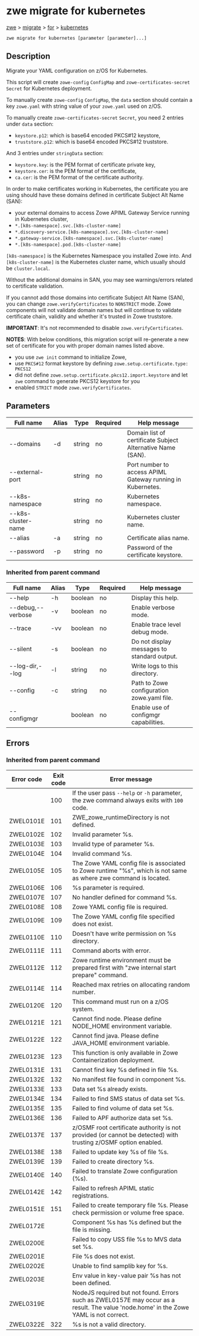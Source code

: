# zwe migrate for kubernetes

[zwe](./../.././zwe.md) > [migrate](./.././zwe-migrate.md) > [for](././zwe-migrate-for.md) > [kubernetes](./zwe-migrate-for-kubernetes.md)

	zwe migrate for kubernetes [parameter [parameter]...]

## Description

Migrate your YAML configuration on z/OS for Kubernetes.

This script will create `zowe-config` `ConfigMap` and `zowe-certificates-secret` `Secret`
for Kubernetes deployment.

To manually create `zowe-config` `ConfigMap`, the `data` section should contain
a key `zowe.yaml` with string value of your `zowe.yaml` used on z/OS.

To manually create `zowe-certificates-secret` `Secret`, you need 2 entries under
`data` section:

- `keystore.p12`: which is base64 encoded PKCS#12 keystore,
- `truststore.p12`: which is base64 encoded PKCS#12 truststore.

And 3 entries under `stringData` section:

- `keystore.key`: is the PEM format of certificate private key,
- `keystore.cer`: is the PEM format of the certificate,
- `ca.cer`: is the PEM format of the certificate authority.

In order to make certificates working in Kubernetes, the certificate you are using should
have these domains defined in certificate Subject Alt Name (SAN):

- your external domains to access Zowe APIML Gateway Service running in Kubernetes cluster,
- `*.[k8s-namespace].svc.[k8s-cluster-name]`
- `*.discovery-service.[k8s-namespace].svc.[k8s-cluster-name]`
- `*.gateway-service.[k8s-namespace].svc.[k8s-cluster-name]`
- `*.[k8s-namespace].pod.[k8s-cluster-name]`

`[k8s-namespace]` is the Kubernetes Namespace you installed Zowe into. And
`[k8s-cluster-name]` is the Kubernetes cluster name, which usually should be
`cluster.local`.

Without the additional domains in SAN, you may see warnings/errors related to certificate
validation.

If you cannot add those domains into certificate Subject Alt Name (SAN), you can change
`zowe.verifyCertificates` to `NONSTRICT` mode. Zowe components will not validate domain
names but will continue to validate certificate chain, validity and whether it's trusted
in Zowe truststore.

**IMPORTANT**: It's not recommended to disable `zowe.verifyCertificates`.

**NOTES**: With below conditions, this migration script will re-generate a new
set of certificate for you with proper domain names listed above.

- you use `zwe init` command to initialize Zowe,
- use `PKCS#12` format keystore by defining `zowe.setup.certificate.type: PKCS12`
- did not define `zowe.setup.certificate.pkcs12.import.keystore` and let `zwe` command
  to generate PKCS12 keystore for you
- enabled `STRICT` mode `zowe.verifyCertificates`.


## Parameters

Full name|Alias|Type|Required|Help message
|---|---|---|---|---
--domains|-d|string|no|Domain list of certificate Subject Alternative Name (SAN).
--external-port||string|no|Port number to access APIML Gateway running in Kubernetes.
--k8s-namespace||string|no|Kubernetes namespace.
--k8s-cluster-name||string|no|Kubernetes cluster name.
--alias|-a|string|no|Certificate alias name.
--password|-p|string|no|Password of the certificate keystore.


### Inherited from parent command

Full name|Alias|Type|Required|Help message
|---|---|---|---|---
--help|-h|boolean|no|Display this help.
--debug,--verbose|-v|boolean|no|Enable verbose mode.
--trace|-vv|boolean|no|Enable trace level debug mode.
--silent|-s|boolean|no|Do not display messages to standard output.
--log-dir,--log|-l|string|no|Write logs to this directory.
--config|-c|string|no|Path to Zowe configuration zowe.yaml file.
--configmgr||boolean|no|Enable use of configmgr capabilities.


## Errors



### Inherited from parent command

Error code|Exit code|Error message
|---|---|---
||100|If the user pass `--help` or `-h` parameter, the zwe command always exits with `100` code.
ZWEL0101E|101|ZWE_zowe_runtimeDirectory is not defined.
ZWEL0102E|102|Invalid parameter %s.
ZWEL0103E|103|Invalid type of parameter %s.
ZWEL0104E|104|Invalid command %s.
ZWEL0105E|105|The Zowe YAML config file is associated to Zowe runtime "%s", which is not same as where zwe command is located.
ZWEL0106E|106|%s parameter is required.
ZWEL0107E|107|No handler defined for command %s.
ZWEL0108E|108|Zowe YAML config file is required.
ZWEL0109E|109|The Zowe YAML config file specified does not exist.
ZWEL0110E|110|Doesn't have write permission on %s directory.
ZWEL0111E|111|Command aborts with error.
ZWEL0112E|112|Zowe runtime environment must be prepared first with "zwe internal start prepare" command.
ZWEL0114E|114|Reached max retries on allocating random number.
ZWEL0120E|120|This command must run on a z/OS system.
ZWEL0121E|121|Cannot find node. Please define NODE_HOME environment variable.
ZWEL0122E|122|Cannot find java. Please define JAVA_HOME environment variable.
ZWEL0123E|123|This function is only available in Zowe Containerization deployment.
ZWEL0131E|131|Cannot find key %s defined in file %s.
ZWEL0132E|132|No manifest file found in component %s.
ZWEL0133E|133|Data set %s already exists.
ZWEL0134E|134|Failed to find SMS status of data set %s.
ZWEL0135E|135|Failed to find volume of data set %s.
ZWEL0136E|136|Failed to APF authorize data set %s.
ZWEL0137E|137|z/OSMF root certificate authority is not provided (or cannot be detected) with trusting z/OSMF option enabled.
ZWEL0138E|138|Failed to update key %s of file %s.
ZWEL0139E|139|Failed to create directory %s.
ZWEL0140E|140|Failed to translate Zowe configuration (%s).
ZWEL0142E|142|Failed to refresh APIML static registrations.
ZWEL0151E|151|Failed to create temporary file %s. Please check permission or volume free space.
ZWEL0172E||Component %s has %s defined but the file is missing.
ZWEL0200E||Failed to copy USS file %s to MVS data set %s.
ZWEL0201E||File %s does not exist.
ZWEL0202E||Unable to find samplib key for %s.
ZWEL0203E||Env value in key-value pair %s has not been defined.
ZWEL0319E||NodeJS required but not found. Errors such as ZWEL0157E may occur as a result. The value 'node.home' in the Zowe YAML is not correct.
ZWEL0322E|322|%s is not a valid directory.
